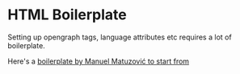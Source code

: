 
# HTML Boilerplate

Setting up opengraph tags, language attributes etc requires a lot of boilerplate.

Here's a [boilerplate by Manuel Matuzović to start from](https://www.matuzo.at/blog/html-boilerplate/)
